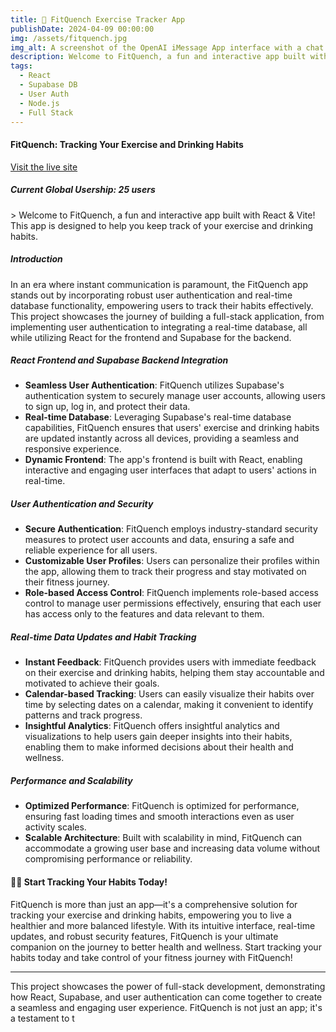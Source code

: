 ```yaml
---
title: 🏃 FitQuench Exercise Tracker App
publishDate: 2024-04-09 00:00:00
img: /assets/fitquench.jpg
img_alt: A screenshot of the OpenAI iMessage App interface with a chat conversation.
description: Welcome to FitQuench, a fun and interactive app built with React, Node.js, Vite, Supabase database and user authentication! This app is designed to help you keep track of your exercise and drinking habits. FitQuench allows you to log the days you exercise 🏃‍♀️ and the days you enjoy a drink 🍷. It provides a visual representation of your habits, helping you understand your lifestyle better.
tags:
  - React
  - Supabase DB
  - User Auth
  - Node.js
  - Full Stack
---
```


#### FitQuench: Tracking Your Exercise and Drinking Habits

[Visit the live site](https://fitquench.netlify.app)
<em>

##### Current Global Usership: 25 users

</em>
> Welcome to FitQuench, a fun and interactive app built with React & Vite! This app is designed to help you keep track of your exercise and drinking habits.

##### Introduction

In an era where instant communication is paramount, the FitQuench app stands out by incorporating robust user authentication and real-time database functionality, empowering users to track their habits effectively. This project showcases the journey of building a full-stack application, from implementing user authentication to integrating a real-time database, all while utilizing React for the frontend and Supabase for the backend.

##### React Frontend and Supabase Backend Integration

- **Seamless User Authentication**: FitQuench utilizes Supabase's authentication system to securely manage user accounts, allowing users to sign up, log in, and protect their data.
- **Real-time Database**: Leveraging Supabase's real-time database capabilities, FitQuench ensures that users' exercise and drinking habits are updated instantly across all devices, providing a seamless and responsive experience.
- **Dynamic Frontend**: The app's frontend is built with React, enabling interactive and engaging user interfaces that adapt to users' actions in real-time.

##### User Authentication and Security

- **Secure Authentication**: FitQuench employs industry-standard security measures to protect user accounts and data, ensuring a safe and reliable experience for all users.
- **Customizable User Profiles**: Users can personalize their profiles within the app, allowing them to track their progress and stay motivated on their fitness journey.
- **Role-based Access Control**: FitQuench implements role-based access control to manage user permissions effectively, ensuring that each user has access only to the features and data relevant to them.

##### Real-time Data Updates and Habit Tracking

- **Instant Feedback**: FitQuench provides users with immediate feedback on their exercise and drinking habits, helping them stay accountable and motivated to achieve their goals.
- **Calendar-based Tracking**: Users can easily visualize their habits over time by selecting dates on a calendar, making it convenient to identify patterns and track progress.
- **Insightful Analytics**: FitQuench offers insightful analytics and visualizations to help users gain deeper insights into their habits, enabling them to make informed decisions about their health and wellness.

##### Performance and Scalability

- **Optimized Performance**: FitQuench is optimized for performance, ensuring fast loading times and smooth interactions even as user activity scales.
- **Scalable Architecture**: Built with scalability in mind, FitQuench can accommodate a growing user base and increasing data volume without compromising performance or reliability.

#### 🏋️‍♀️ Start Tracking Your Habits Today!

FitQuench is more than just an app—it's a comprehensive solution for tracking your exercise and drinking habits, empowering you to live a healthier and more balanced lifestyle. With its intuitive interface, real-time updates, and robust security features, FitQuench is your ultimate companion on the journey to better health and wellness. Start tracking your habits today and take control of your fitness journey with FitQuench!

---

This project showcases the power of full-stack development, demonstrating how React, Supabase, and user authentication can come together to create a seamless and engaging user experience. FitQuench is not just an app; it's a testament to t
